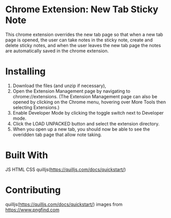 # Chrome Extension: New Tab Sticky Note
   
This chrome extension overrides the new tab page so that when a new tab page is opened, the user can take notes in the sticky note, create and delete sticky notes, and when the user leaves the new tab page the notes are automatically saved in the chrome extension. 

# Installing
1. Download the files (and unzip if necessary),
2. Open the Extension Management page by navigating to chrome://extensions.
(The Extension Management page can also be opened by clicking on the Chrome menu, hovering  over More Tools then selecting Extensions.)
3. Enable Developer Mode by clicking the toggle switch next to Developer mode.
4. Click the LOAD UNPACKED button and select the extension directory.
5. When you open up a new tab, you should now be able to see the overidden tab page that allow note taking. 

# Built With
JS
HTML
CSS
quilljs(https://quilljs.com/docs/quickstart/)

# Contributing
quilljs(https://quilljs.com/docs/quickstart/)
images from https://www.pngfind.com
